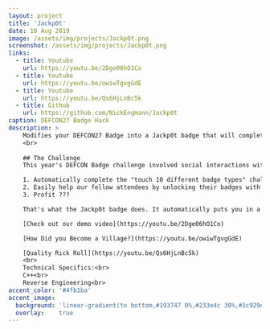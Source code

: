 ```yaml
---
layout: project
title: 'Jackp0t'
date: 10 Aug 2019
image: /assets/img/projects/Jackp0t.png
screenshot: /assets/img/projects/Jackp0t.png
links:
  - title: Youtube
    url: https://youtu.be/2Dge06hO1Co
  - title: Youtube
    url: https://youtu.be/owiwTgvgGdE
  - title: Youtube
    url: https://youtu.be/Qs6HjLnBc5k
  - title: Github
    url: https://github.com/NickEngmann/Jackp0t
caption: DEFCON27 Badge Hack
description: >
    Modifies your DEFCON27 Badge into a Jackp0t badge that will complete other attendee's badge challenge/trigger rick roll when held within a few inches of each other.
    <br>
    
    ## The Challenge
    This year's DEFCON Badge challenge involved social interactions with an RF Badge. A regular attendee is challenged to find and touch badges with 10 different badge types (including Sponsors, Vendors, Goons, and even Press). This becomes super challenging when you have to find one of the 20 individuals out of a 30,000 person conference with a Black "UBER" badge (an exciting but non-trivial task).  It was much easier for us to figure out how to flash the DEFCON27 badge to do three things:

    1. Automatically complete the "touch 10 different badge types" challenge
    2. Easily help our fellow attendees by unlocking their badges with one that can act as a chameleon, emulating all other badge types.
    3. Profit ???

    That's what the Jackp0t badge does. It automatically puts you in a "COMPLETE" (or win) state on boot and emulates all the different badge types to complete other attendee's badges in a matter of seconds. 

    [Check out our demo video](https://youtu.be/2Dge06hO1Co)

    [How Did you Become a Village?](https://youtu.be/owiwTgvgGdE)

    [Quality Rick Roll](https://youtu.be/Qs6HjLnBc5k)
    <br>
    Technical Specifics:<br>
    C++<br>
    Reverse Engineering<br>
accent_color: '#4fb1ba'
accent_image:
  background: 'linear-gradient(to bottom,#193747 0%,#233e4c 30%,#3c929e 50%,#d5d5d4 70%,#cdccc8 100%)'
  overlay:    true
---
```

